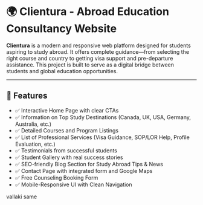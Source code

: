 # 🌍 Clientura - Abroad Education Consultancy Website

**Clientura** is a modern and responsive web platform designed for students aspiring to study abroad. It offers complete guidance—from selecting the right course and country to getting visa support and pre-departure assistance. This project is built to serve as a digital bridge between students and global education opportunities.

---

## 📌 Features

- ✅ Interactive Home Page with clear CTAs
- ✅ Information on Top Study Destinations (Canada, UK, USA, Germany, Australia, etc.)
- ✅ Detailed Courses and Program Listings
- ✅ List of Professional Services (Visa Guidance, SOP/LOR Help, Profile Evaluation, etc.)
- ✅ Testimonials from successful students
- ✅ Student Gallery with real success stories
- ✅ SEO-friendly Blog Section for Study Abroad Tips & News
- ✅ Contact Page with integrated form and Google Maps
- ✅ Free Counseling Booking Form
- ✅ Mobile-Responsive UI with Clean Navigation

vallaki  same 
